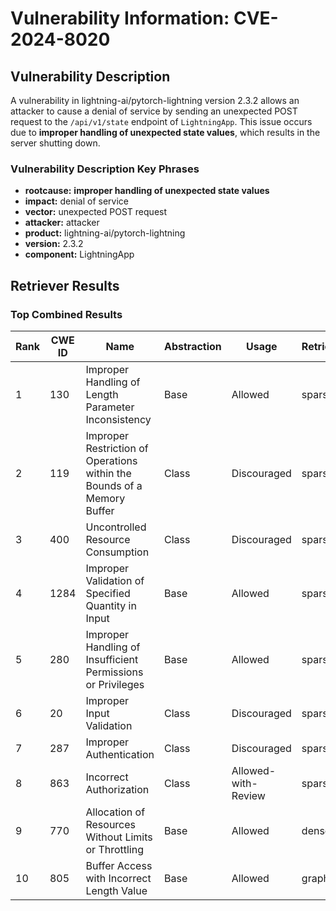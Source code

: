 # Vulnerability Information: CVE-2024-8020

## Vulnerability Description
A vulnerability in lightning-ai/pytorch-lightning version 2.3.2 allows an attacker to cause a denial of service by sending an unexpected POST request to the `/api/v1/state` endpoint of `LightningApp`. This issue occurs due to **improper handling of unexpected state values**, which results in the server shutting down.

### Vulnerability Description Key Phrases
- **rootcause:** **improper handling of unexpected state values**
- **impact:** denial of service
- **vector:** unexpected POST request
- **attacker:** attacker
- **product:** lightning-ai/pytorch-lightning
- **version:** 2.3.2
- **component:** LightningApp

## Retriever Results

### Top Combined Results

| Rank | CWE ID | Name | Abstraction | Usage  | Retrievers | Individual Scores |
|------|--------|------|-------------|-------|------------|-------------------|
| 1 | 130 | Improper Handling of Length Parameter Inconsistency | Base | Allowed | sparse | 0.319 |
| 2 | 119 | Improper Restriction of Operations within the Bounds of a Memory Buffer | Class | Discouraged | sparse | 0.308 |
| 3 | 400 | Uncontrolled Resource Consumption | Class | Discouraged | sparse | 0.303 |
| 4 | 1284 | Improper Validation of Specified Quantity in Input | Base | Allowed | sparse | 0.302 |
| 5 | 280 | Improper Handling of Insufficient Permissions or Privileges  | Base | Allowed | sparse | 0.301 |
| 6 | 20 | Improper Input Validation | Class | Discouraged | sparse | 0.299 |
| 7 | 287 | Improper Authentication | Class | Discouraged | sparse | 0.297 |
| 8 | 863 | Incorrect Authorization | Class | Allowed-with-Review | sparse | 0.296 |
| 9 | 770 | Allocation of Resources Without Limits or Throttling | Base | Allowed | dense | 0.485 |
| 10 | 805 | Buffer Access with Incorrect Length Value | Base | Allowed | graph | 0.003 |

